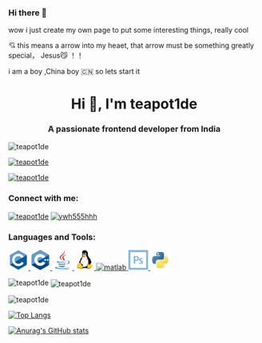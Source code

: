 ### Hi there 👋

wow i just create my own page to put some interesting things, really cool

💘 this means a arrow into my heaet, that arrow must be something greatly special， Jesus😼 ！！

i am a boy ,China boy 🇨🇳  so lets start it 




<h1 align="center">Hi 👋, I'm teapot1de</h1>
<h3 align="center">A passionate frontend developer from India</h3>

<p align="left"> <img src="https://komarev.com/ghpvc/?username=teapot1de&label=Profile%20views&color=0e75b6&style=flat" alt="teapot1de" /> </p>

<p align="left"> <a href="https://github.com/ryo-ma/github-profile-trophy"><img src="https://github-profile-trophy.vercel.app/?username=teapot1de" alt="teapot1de" /></a> </p>

<p align="left"> <a href="https://twitter.com/teapot1de" target="blank"><img src="https://img.shields.io/twitter/follow/teapot1de?logo=twitter&style=for-the-badge" alt="teapot1de" /></a> </p>

<h3 align="left">Connect with me:</h3>
<p align="left">
<a href="https://twitter.com/teapot1de" target="blank"><img align="center" src="https://raw.githubusercontent.com/rahuldkjain/github-profile-readme-generator/master/src/images/icons/Social/twitter.svg" alt="teapot1de" height="30" width="40" /></a>
<a href="https://www.leetcode.com/ywh555hhh" target="blank"><img align="center" src="https://raw.githubusercontent.com/rahuldkjain/github-profile-readme-generator/master/src/images/icons/Social/leet-code.svg" alt="ywh555hhh" height="30" width="40" /></a>
</p>

<h3 align="left">Languages and Tools:</h3>
<p align="left"> <a href="https://www.cprogramming.com/" target="_blank" rel="noreferrer"> <img src="https://raw.githubusercontent.com/devicons/devicon/master/icons/c/c-original.svg" alt="c" width="40" height="40"/> </a> <a href="https://www.w3schools.com/cpp/" target="_blank" rel="noreferrer"> <img src="https://raw.githubusercontent.com/devicons/devicon/master/icons/cplusplus/cplusplus-original.svg" alt="cplusplus" width="40" height="40"/> </a> <a href="https://www.java.com" target="_blank" rel="noreferrer"> <img src="https://raw.githubusercontent.com/devicons/devicon/master/icons/java/java-original.svg" alt="java" width="40" height="40"/> </a> <a href="https://www.linux.org/" target="_blank" rel="noreferrer"> <img src="https://raw.githubusercontent.com/devicons/devicon/master/icons/linux/linux-original.svg" alt="linux" width="40" height="40"/> </a> <a href="https://www.mathworks.com/" target="_blank" rel="noreferrer"> <img src="https://upload.wikimedia.org/wikipedia/commons/2/21/Matlab_Logo.png" alt="matlab" width="40" height="40"/> </a> <a href="https://www.photoshop.com/en" target="_blank" rel="noreferrer"> <img src="https://raw.githubusercontent.com/devicons/devicon/master/icons/photoshop/photoshop-line.svg" alt="photoshop" width="40" height="40"/> </a> <a href="https://www.python.org" target="_blank" rel="noreferrer"> <img src="https://raw.githubusercontent.com/devicons/devicon/master/icons/python/python-original.svg" alt="python" width="40" height="40"/> </a> </p>

<p><img align="left" src="https://github-readme-stats.vercel.app/api/top-langs?username=teapot1de&show_icons=true&locale=en&layout=compact" alt="teapot1de" /></p>

<p>&nbsp;<img align="center" src="https://github-readme-stats.vercel.app/api?username=teapot1de&show_icons=true&locale=en" alt="teapot1de" /></p>

<p><img align="center" src="https://github-readme-streak-stats.herokuapp.com/?user=teapot1de&" alt="teapot1de" /></p>


[![Top Langs](https://github-readme-stats.vercel.app/api/top-langs/?username=ywh555hhh)](https://github.com/anuraghazra/github-readme-stats)

[![Anurag's GitHub stats](https://github-readme-stats.vercel.app/api?username=ywh555hhh&count_private=true&show_icons=true&theme=rose)](https://github.com/ywh555hhh/github-readme-stats)

<!--
**ywh555hhh/ywh555hhh** is a ✨ _special_ ✨ repository because its `README.md` (this file) appears on your GitHub profile.

Here are some ideas to get you started:

- 🔭 I’m currently working on ...
- 🌱 I’m currently learning ...
- 👯 I’m looking to collaborate on ...
- 🤔 I’m looking for help with ...
- 💬 Ask me about ...
- 📫 How to reach me: ...
- 😄 Pronouns: ...
- ⚡ Fun fact: ...
-->
